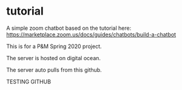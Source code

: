 # tutorial
A simple zoom chatbot based on the tutorial here: https://marketplace.zoom.us/docs/guides/chatbots/build-a-chatbot

This is for a P&M Spring 2020 project.

The server is hosted on digital ocean.

The server auto pulls from this github.

TESTING GITHUB
